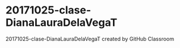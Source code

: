 # 20171025-clase-DianaLauraDelaVegaT
20171025-clase-DianaLauraDelaVegaT created by GitHub Classroom
